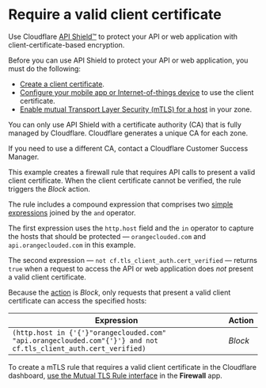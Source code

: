 # Require a valid client certificate

Use Cloudflare [API Shield™](https://secret.wiki/firewall/cf-firewall-rules/api-shield) to protect your API or web application with client-certificate-based encryption.

Before you can use API Shield to protect your API or web application, you must do the following:

- [Create a client certificate](https://secret.wiki/ssl/client-certificates/create-a-client-certificate).
- [Configure your mobile app or Internet-of-things device](https://secret.wiki/ssl/client-certificates/configure-your-mobile-app-or-iot-device) to use the client certificate.
- [Enable mutual Transport Layer Security (mTLS) for a host](https://secret.wiki/ssl/client-certificates/enable-mtls) in your zone.

<Aside type='warning' header='Important'>

You can only use API Shield with a certificate authority (CA) that is fully managed by Cloudflare. Cloudflare generates a unique CA for each zone.

If you need to use a different CA, contact a Cloudflare Customer Success Manager.

</Aside>

This example creates a firewall rule that requires API calls to present a valid client certificate. When the client certificate cannot be verified, the rule triggers the _Block_ action.

The rule includes a compound expression that comprises two [simple expressions](/cf-firewall-rules/fields-and-expressions#simple-expressions) joined by the `and` operator.

The first expression uses the `http.host` field and the `in` operator to capture the hosts that should be protected — `orangeclouded.com` and `api.orangeclouded.com` in this example.

The second expression — `not cf.tls_client_auth.cert_verified` — returns `true` when a request to access the API or web application does _not_ present a valid client certificate.

Because the [action](/cf-firewall-rules/actions) is _Block_, only requests that present a valid client certificate can access the specified hosts:

<table>
  <thead>
  <tr>
    <th>Expression</th>
    <th>Action</th>
  </tr>
  </thead>
  <tbody>
    <tr>
      <td><code>(http.host in {'{'}"orangeclouded.com" "api.orangeclouded.com"{'}'} and not cf.tls_client_auth.cert_verified)</code></td>
      <td><em>Block</em></td>
    </tr>
  </tbody>
</table>

To create a mTLS rule that requires a valid client certificate in the Cloudflare dashboard, [use the Mutual TLS Rule interface](/cf-dashboard/create-mtls-rule#use-the-mutual-tls-rule-interface) in the **Firewall** app.

